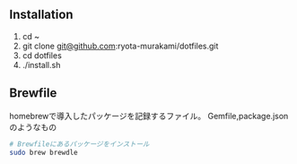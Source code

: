 ## Installation

1. cd ~
1. git clone git@github.com:ryota-murakami/dotfiles.git
1. cd dotfiles
1. ./install.sh

## Brewfile
homebrewで導入したパッケージを記録するファイル。
Gemfile,package.jsonのようなもの

```sh
# Brewfileにあるパッケージをインストール
sudo brew brewdle
```

